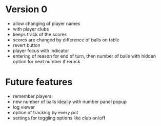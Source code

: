 # Version 0
- allow changing of player names
- with player clubs
- keeps track of the scores 
- scores are changed by difference of balls on table
- revert button
- player focus with indicator
- entering of reason for end of turn, then number of balls with hidden option for next number if rerack

# Future features
- remember players
- new number of balls ideally with number panel popup
- log viewer
- option of tracking by every pot
- settings for toggling options like club on/off
